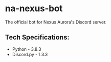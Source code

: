 # na-nexus-bot

The official bot for Nexus Aurora's Discord server.

## Tech Specifications:
- Python     - 3.8.3
- Discord.py - 1.3.3
